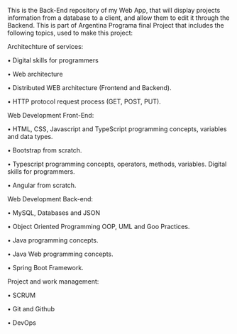 This is the Back-End repository of my Web App, that will display projects information from a database to a client, and allow them to edit it through the Backend.
This is part of Argentina Programa final Project that includes the following topics, used to make this project:

Architechture of services:

• Digital skills for programmers

• Web architecture

• Distributed WEB architecture (Frontend and Backend).

• HTTP protocol request process (GET, POST, PUT).

Web Development Front-End: 

• HTML, CSS, Javascript and TypeScript programming concepts, variables and data types.

• Bootstrap from scratch.

• Typescript programming concepts, operators, methods, variables. Digital skills for programmers.

• Angular from scratch.

Web Development Back-end:

• MySQL, Databases and JSON

• Object Oriented Programming OOP, UML and Goo Practices.

• Java programming concepts.

• Java Web programming concepts.

• Spring Boot Framework.

Project and work management:

• SCRUM

• Git and Github

• DevOps
